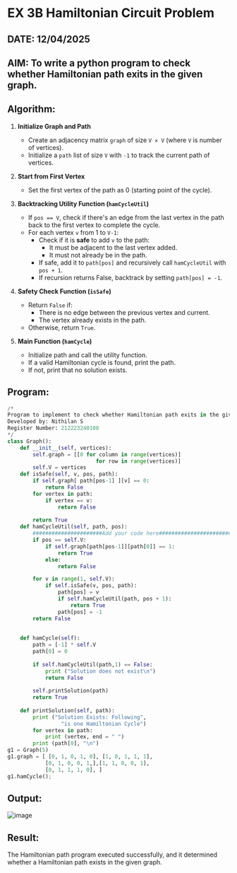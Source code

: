 # EX 3B Hamiltonian Circuit Problem
## DATE: 12/04/2025
## AIM: To write a python program to check whether Hamiltonian path exits in the given graph.

## Algorithm:

1. **Initialize Graph and Path**
   - Create an adjacency matrix `graph` of size `V × V` (where `V` is number of vertices).
   - Initialize a `path` list of size `V` with `-1` to track the current path of vertices.

2. **Start from First Vertex**
   - Set the first vertex of the path as 0 (starting point of the cycle).

3. **Backtracking Utility Function (`hamCycleUtil`)**
   - If `pos == V`, check if there's an edge from the last vertex in the path back to the first vertex to complete the cycle.
   - For each vertex `v` from 1 to `V-1`:
     - Check if it is **safe** to add `v` to the path:
       - It must be adjacent to the last vertex added.
       - It must not already be in the path.
     - If safe, add it to `path[pos]` and recursively call `hamCycleUtil` with `pos + 1`.
     - If recursion returns False, backtrack by setting `path[pos] = -1`.

4. **Safety Check Function (`isSafe`)**
   - Return `False` if:
     - There is no edge between the previous vertex and current.
     - The vertex already exists in the path.
   - Otherwise, return `True`.

5. **Main Function (`hamCycle`)**
   - Initialize path and call the utility function.
   - If a valid Hamiltonian cycle is found, print the path.
   - If not, print that no solution exists.
  

## Program:
```python
/*
Program to implement to check whether Hamiltonian path exits in the given graph.
Developed by: Nithilan S
Register Number: 212223240108
*/
class Graph():
    def __init__(self, vertices):
        self.graph = [[0 for column in range(vertices)]
                            for row in range(vertices)]
        self.V = vertices
    def isSafe(self, v, pos, path):
        if self.graph[ path[pos-1] ][v] == 0:
            return False
        for vertex in path:
            if vertex == v:
                return False
 
        return True
    def hamCycleUtil(self, path, pos):
        ######################Add your code here#################################
        if pos == self.V:
            if self.graph[path[pos-1]][path[0]] == 1:
                return True
            else:
                return False

        for v in range(1, self.V):
            if self.isSafe(v, pos, path):
                path[pos] = v
                if self.hamCycleUtil(path, pos + 1):
                    return True
                path[pos] = -1
        return False
        
 
    def hamCycle(self):
        path = [-1] * self.V
        path[0] = 0
 
        if self.hamCycleUtil(path,1) == False:
            print ("Solution does not exist\n")
            return False
 
        self.printSolution(path)
        return True
 
    def printSolution(self, path):
        print ("Solution Exists: Following",
                 "is one Hamiltonian Cycle")
        for vertex in path:
            print (vertex, end = " ")
        print (path[0], "\n")
g1 = Graph(5)
g1.graph = [ [0, 1, 0, 1, 0], [1, 0, 1, 1, 1],
            [0, 1, 0, 0, 1,],[1, 1, 0, 0, 1],
            [0, 1, 1, 1, 0], ]
g1.hamCycle();
```

## Output:
![image](https://github.com/user-attachments/assets/7b5c0dd6-d1d2-4c24-80fa-617860ecd055)



## Result:
The Hamiltonian path program executed successfully, and it determined whether a Hamiltonian path exists in the given graph.

